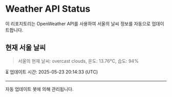 
# Weather API Status

이 리포지토리는 OpenWeather API를 사용하여 서울의 날씨 정보를 자동으로 업데이트합니다.

## 현재 서울 날씨
> 서울의 현재 날씨: overcast clouds, 온도: 13.76°C, 습도: 94%

⏳ 업데이트 시간: 2025-05-23 20:14:33 (UTC)

---
자동 업데이트 봇에 의해 관리됩니다.
